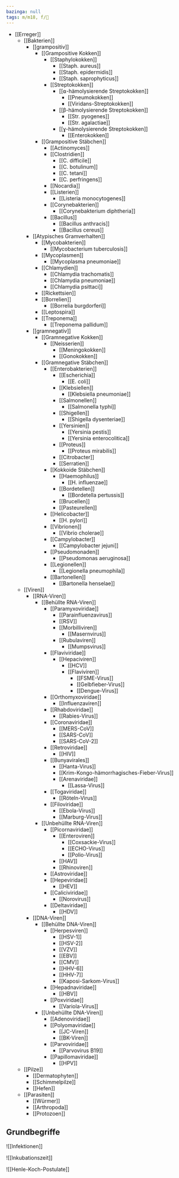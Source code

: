 ```yaml
---
bazinga: null
tags: m/m18, f/🦠
---
```

- [[Erreger]]
	- [[Bakterien]]
		- [[grampositiv]]
			- [[Grampositive Kokken]]
				- [[Staphylokokken]]
					- [[Staph. aureus]]
					- [[Staph. epidermidis]]
					- [[Staph. saprophyticus]]
				- [[Streptokokken]]
					- [[⍺-hämolysierende Streptokokken]]
						- [[Pneumokokken]]
						- [[Viridans-Streptokokken]]
					- [[β-hämolysierende Streptokokken]]
						- [[Str. pyogenes]]
						- [[Str. agalactiae]]
					- [[ɣ-hämolysierende Streptokokken]]
						- [[Enterokokken]]
			- [[Grampositive Stäbchen]]
				- [[Actinomyces]]
				- [[Clostridien]]
					- [[C. difficile]]
					- [[C. botulinum]]
					- [[C. tetani]]
					- [[C. perfringens]]
				- [[Nocardia]]
				- [[Listerien]]
					- [[Listeria monocytogenes]]
				- [[Corynebakterien]]
					- [[Corynebakterium diphtheria]]
				- [[Bacillus]]
					- [[Bacillus anthracis]]
					- [[Bacillus cereus]]
		- [[Atypisches Gramverhalten]]
			- [[Mycobakterien]]
				- [[Mycobacterium tuberculosis]]
			- [[Mycoplasmen]]
				- [[Mycoplasma pneumoniae]]
			- [[Chlamydien]]
				- [[Chlamydia trachomatis]]
				- [[Chlamydia pneumoniae]]
				- [[Chlamydia psittaci]]
			- [[Rickettsien]]
			- [[Borrelien]]
				- [[Borrelia burgdorferi]]
			- [[Leptospira]]
			- [[Treponema]]
				- [[Treponema pallidum]]
		- [[gramnegativ]]
			- [[Gramnegative Kokken]]
				- [[Neisserien]]
					- [[Meningokokken]]
					- [[Gonokokken]]
			- [[Gramnegative Stäbchen]]
				- [[Enterobakterien]]
					- [[Escherichia]]
						- [[E. coli]]
					- [[Klebsiellen]]
						- [[Klebsiella pneumoniae]]
					- [[Salmonellen]]
						- [[Salmonella typhi]]
					- [[Shigellen]]
						- [[Shigella dysenteriae]]
					- [[Yersinien]]
						- [[Yersinia pestis]]
						- [[Yersinia enterocolitica]]
					- [[Proteus]]
						- [[Proteus mirabilis]]
					- [[Citrobacter]]
					- [[Serratien]]
				- [[Kokkoide Stäbchen]]
					- [[Haemophilus]]
						- [[H. influenzae]]
					- [[Bordetellen]]
						- [[Bordetella pertussis]]
					- [[Brucellen]]
					- [[Pasteurellen]]
				- [[Helicobacter]]
					- [[H. pylori]]
				- [[Vibrionen]]
					- [[Vibrio cholerae]]
				- [[Campylobacter]]
					- [[Campylobacter jejuni]]
				- [[Pseudomonaden]]
					- [[Pseudomonas aeruginosa]]
				- [[Legionellen]]
					- [[Legionella pneumophila]]
				- [[Bartonellen]]
					- [[Bartonella henselae]]
	- [[Viren]]
		- [[RNA-Viren]]
			- [[Behüllte RNA-Viren]]
				- [[Paramyxoviridae]]
					- [[Parainfluenzavirus]]
					- [[RSV]]
					- [[Morbilliviren]]
						- [[Masernvirus]]
					- [[Rubulaviren]]
						- [[Mumpsvirus]]
				- [[Flaviviridae]]
					- [[Hepaciviren]]
						- [[HCV]]
						- [[Flaviviren]]
							- [[FSME-Virus]]
							- [[Gelbfieber-Virus]]
							- [[Dengue-Virus]]
				- [[Orthomyxoviridae]]
					- [[Influenzaviren]]
				- [[Rhabdoviridae]]
					- [[Rabies-Virus]]
				- [[Coronaviridae]]
					- [[MERS-CoV]]
					- [[SARS-CoV]]
					- [[SARS-CoV-2]]
				- [[Retroviridae]]
					- [[HIV]]
				- [[Bunyavirales]]
					- [[Hanta-Virus]]
					- [[Krim-Kongo-hämorrhagisches-Fieber-Virus]]
					- [[Arenaviridae]]
						- [[Lassa-Virus]]
				- [[Togaviridae]]
					- [[Röteln-Virus]]
				- [[Filoviridae]]
					- [[Ebola-Virus]]
					- [[Marburg-Virus]]
			- [[Unbehüllte RNA-Viren]]
				- [[Picornaviridae]]
					- [[Enteroviren]]
						- [[Coxsackie-Virus]]
						- [[ECHO-Virus]]
						- [[Polio-Virus]]
					- [[HAV]]
					- [[Rhinoviren]]
				- [[Astroviridae]]
				- [[Hepeviridae]]
					- [[HEV]]
				- [[Caliciviridae]]
					- [[Norovirus]]
				- [[Deltaviridae]]
					- [[HDV]]
		- [[DNA-Viren]]
			- [[Behüllte DNA-Viren]]
				- [[Herpesviren]]
					- [[HSV-1]]
					- [[HSV-2]]
					- [[VZV]]
					- [[EBV]]
					- [[CMV]]
					- [[HHV-6]]
					- [[HHV-7]]
					- [[Kaposi-Sarkom-Virus]]
				- [[Hepadnaviridae]]
					- [[HBV]]
				- [[Poxviridae]]
					- [[Variola-Virus]]
			- [[Unbehüllte DNA-Viren]]
				- [[Adenoviridae]]
				- [[Polyomaviridae]]
					- [[JC-Viren]]
					- [[BK-Viren]]
				- [[Parvoviridae]]
					- [[Parvovirus B19]]
				- [[Papillomaviridae]]
					- [[HPV]]
	- [[Pilze]]
		- [[Dermatophyten]]
		- [[Schimmelpilze]]
		- [[Hefen]]
	- [[Parasiten]]
		- [[Würmer]]
		- [[Arthropoda]]
		- [[Protozoen]]

## Grundbegriffe
![[Infektionen]]

![[Inkubationszeit]]

![[Henle-Koch-Postulate]]